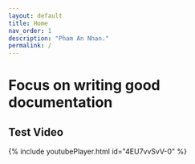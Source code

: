 ```yaml
---
layout: default
title: Home
nav_order: 1
description: "Pham An Nhan."
permalink: /
---
```


# Focus on writing good documentation
## Test Video
{% include youtubePlayer.html id="4EU7vvSvV-0" %}
